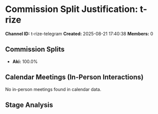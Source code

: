 # Commission Split Justification: t-rize

**Channel ID:** t-rize-telegram
**Created:** 2025-08-21 17:40:38
**Members:** 0

## Commission Splits

- **Aki:** 100.0%

## Calendar Meetings (In-Person Interactions)

No in-person meetings found in calendar data.

## Stage Analysis

